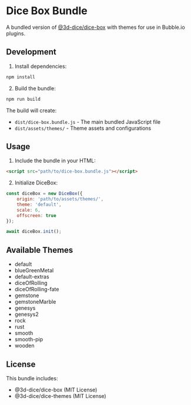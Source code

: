 # Dice Box Bundle

A bundled version of [@3d-dice/dice-box](https://github.com/3d-dice/dice-box) with themes for use in Bubble.io plugins.

## Development

1. Install dependencies:
```bash
npm install
```

2. Build the bundle:
```bash
npm run build
```

The build will create:
- `dist/dice-box.bundle.js` - The main bundled JavaScript file
- `dist/assets/themes/` - Theme assets and configurations

## Usage

1. Include the bundle in your HTML:
```html
<script src="path/to/dice-box.bundle.js"></script>
```

2. Initialize DiceBox:
```javascript
const diceBox = new DiceBox({
    origin: 'path/to/assets/themes/',
    theme: 'default',
    scale: 6,
    offscreen: true
});

await diceBox.init();
```

## Available Themes
- default
- blueGreenMetal
- default-extras
- diceOfRolling
- diceOfRolling-fate
- gemstone
- gemstoneMarble
- genesys
- genesys2
- rock
- rust
- smooth
- smooth-pip
- wooden

## License
This bundle includes:
- @3d-dice/dice-box (MIT License)
- @3d-dice/dice-themes (MIT License)
